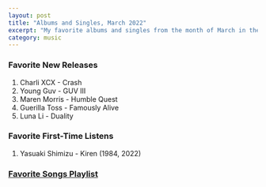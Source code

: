 ```yaml
---
layout: post
title: "Albums and Singles, March 2022"
excerpt: "My favorite albums and singles from the month of March in the 2022nd year. "
category: music
---
```


### Favorite New Releases
1. Charli XCX - Crash
1. Young Guv - GUV III
1. Maren Morris - Humble Quest
1. Guerilla Toss - Famously Alive
1. Luna Li - Duality


### Favorite First-Time Listens
1. Yasuaki Shimizu - Kiren (1984, 2022)

### <a href="https://open.spotify.com/playlist/3St5C7E69pA5Ay6NPIStCy" target="_blank" rel="noopener">Favorite Songs Playlist</a>
